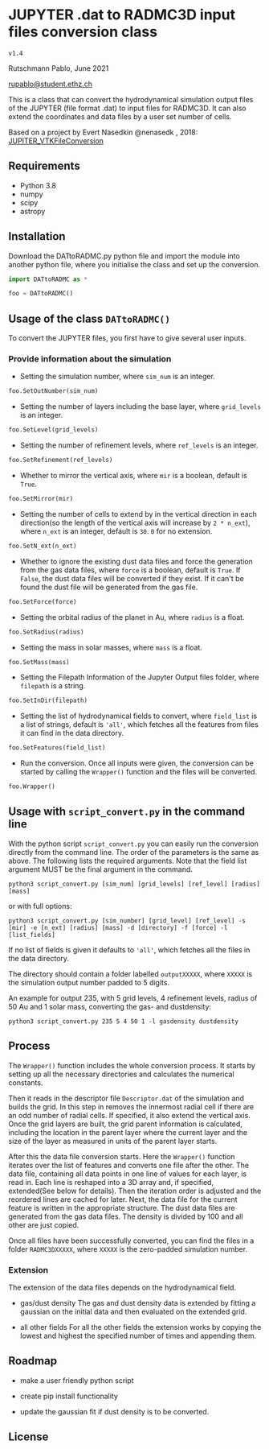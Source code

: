 # JUPYTER .dat to RADMC3D input files conversion class

`v1.4`

Rutschmann Pablo, June 2021

rupablo@student.ethz.ch

This is a class that can convert the hydrodynamical simulation output files of the JUPYTER (file format .dat) to input files for RADMC3D. It can also extend the coordinates and data files by a user set number of cells. 

Based on a project by Evert Nasedkin @nenasedk , 2018: [JUPITER_VTKFileConversion](https://github.com/nenasedk/JUPITER_VTKFileConversion)

## Requirements
* Python 3.8
* numpy
* scipy
* astropy


## Installation

Download the DATtoRADMC.py python file and import the module into another python file, where you initialise the class and set up the conversion.

```python
import DATtoRADMC as *

foo = DATtoRADMC()
```


## Usage of the class `DATtoRADMC()`

To convert the JUPYTER files, you first have to give several user inputs.

### Provide information about the simulation

* Setting the simulation number, where `sim_num` is an integer.

```python
foo.SetOutNumber(sim_num)
```

* Setting the number of layers including the base layer, where `grid_levels` is an integer.

```python
foo.SetLevel(grid_levels)
```

* Setting the number of refinement levels, where `ref_levels` is an integer.

```python
foo.SetRefinement(ref_levels)
```

* Whether to mirror the vertical axis, where `mir` is a boolean, default is `True`.
```python
foo.SetMirror(mir)
```

* Setting the number of cells to extend by in the vertical direction in each direction(so the length of the vertical axis will increase by `2 * n_ext`), where `n_ext` is an integer, default is `30`. `0` for no extension. 

```python
foo.SetN_ext(n_ext)
```

* Whether to ignore the existing dust data files and force the generation from the gas data files, where `force` is a boolean, default is `True`. If `False`, the dust data files will be converted if they exist. If it can't be found the dust file will be generated from the gas file.

```python
foo.SetForce(force)
```

* Setting the orbital radius of the planet in Au, where `radius` is a float.
```python
foo.SetRadius(radius)
```

* Setting the mass in solar masses, where `mass` is a float.
```python
foo.SetMass(mass)
```

* Setting the Filepath Information of the Jupyter Output files folder, where `filepath` is a string.
```python
foo.SetInDir(filepath)
```

* Setting the list of hydrodynamical fields to convert, where `field_list` is a list of strings, default is `'all'`, which fetches all the features from files it can find in the data directory.

```python
foo.SetFeatures(field_list)
```

* Run the conversion. Once all inputs were given, the conversion can be started by calling the `Wrapper()` function and the files will be converted.

```python
foo.Wrapper()
```

## Usage with `script_convert.py` in the command line

With the python script `script_convert.py` you can easily run the conversion directly from the command line. The order of the parameters is the same as above. The following lists the required arguments. Note that the field list argument MUST be the final argument in the command.
```
python3 script_convert.py [sim_num] [grid_levels] [ref_level] [radius] [mass]
```

or with full options:
```
python3 script_convert.py [sim_number] [grid_level] [ref_level] -s [mir] -e [n_ext] [radius] [mass] -d [directory] -f [force] -l [list_fields]
```

If no list of fields is given it defaults to `'all'`, which fetches all the files in the data directory.

The directory should contain a folder labelled `outputXXXXX`, where `XXXXX` is the simulation output number padded to 5 digits.

An example for output 235, with 5 grid levels, 4 refinement levels, radius of 50 Au and 1 solar mass, converting the gas- and dustdensity:
```
python3 script_convert.py 235 5 4 50 1 -l gasdensity dustdensity
```


## Process

The `Wrapper()` function includes the whole conversion process. 
It starts by setting up all the necessary directories and calculates the numerical constants.

Then it reads in the descriptor file `Descriptor.dat` of the simulation and builds the grid. In this step in removes the innermost radial cell if there are an odd number of radial cells. If specified, it also extend the vertical axis. Once the grid layers are built, the grid parent information is calculated, including the location in the parent layer where the current layer and the size of the layer as measured in units of the parent layer starts.

After this the data file conversion starts. Here the `Wrapper()` function iterates over the list of features and converts one file after the other. The data file, containing all data points in one line of values for each layer, is read in. Each line is reshaped into a 3D array and, if specified, extended(See below for details). Then the iteration order is adjusted and the reordered lines are cached for later.
Next, the data file for the current feature is written in the appropriate structure. The dust data files are generated from the gas data files. The density is divided by 100 and all other are just copied.

Once all files have been successfully converted, you can find the files in a folder `RADMC3DXXXXX`, where `XXXXX` is the zero-padded simulation number.

### Extension

The extension of the data files depends on the hydrodynamical field. 

* gas/dust density
The gas and dust density data is extended by fitting a gaussian on the initial data and then evaluated on the extended grid.

* all other fields
For all the other fields the extension works by copying the lowest and highest the specified number of times and appending them.

 

## Roadmap

* make a user friendly python script

* create pip install functionality

* update the gaussian fit if dust density is to be converted. 

## License